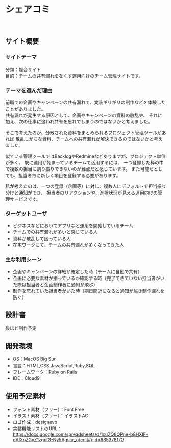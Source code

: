 # シェアコミ
​
## サイト概要
### サイトテーマ
分類：複合サイト<br>
目的：チームの共有漏れをなくす運用向けのチーム管理サイトです。
<!--何を『目的』とし、どのような『分類』なのかを簡潔に書く-->

### テーマを選んだ理由
前職での企画やキャンペーンの共有漏れで、実装ギリギリの制作などを体験したことがありました。<br>
共有漏れが発生する原因として、企画やキャンペーンの資料の散乱や、
それに加え、次の仕事に追われ共有を忘れてしまうのではないかと考えました。

そこで考えたのが、分散された資料をまとめられるプロジェクト管理ツールがあれば
散乱しがちな資料、チームへの共有漏れが解決できるのではないかと考えました。

似ている管理ツールではBacklogやRedmineなどありますが、プロジェクト単位が多く、
既に運用が始まっているチームで活用するには、
一つ登録した枠の中で複数の担当に割り振りできないのが難点だと感じています。
また可能だとしても、担当者毎に新しく項目を登録する必要があります。

私が考えたのは、一つの登録（企画等）に対し、複数人にデフォルトで担当振り分けと通知ができ、
担当者のリアクションや、進捗状況が見える運用向けの管理サービスです。
<!--なぜこのようなテーマにしたかを説明する-->

### ターゲットユーザ
- ビジネスなどにおいてアプリなど運用を開始しているチーム
- チームでの共有漏れが多いと感じている人
- 資料が散乱して困っている人
- 在宅ワークにて、チームの共有漏れが多くなってきた人

<!--誰に使ってもらうかを具体的に記載する-->

### 主な利用シーン
- 企画やキャンペーンの詳細が確定した時（チームに自動で共有）
- 企画に必要な素材が揃っているか確認する時（完了できていない担当者がいた際は担当者と企画制作者に通知が飛ぶ）
- 制作を忘れていた担当者がいた時（期日間近になると通知が届き制作漏れを防ぐ）

<!--どのような時に使うのかの状況を記載すること-->

## 設計書
後ほど制作予定
<!--テーマを設定・提出する時点では不要です-->

## 開発環境
- OS：MacOS Big Sur
- 言語：HTML,CSS,JavaScript,Ruby,SQL
- フレームワーク：Ruby on Rails
- IDE：Cloud9


## 使用予定素材
- フォント素材（フリー）：Font Free
- イラスト素材（フリー）：イラストAC
- ロゴ作成：designevo
- 実装機能リストのURL：https://docs.google.com/spreadsheets/d/1cuZQ8QPne-b8HXIF-dAIXnZGvZ1zgcf3-Ny5Agscr_o/edit#gid=885378170

<!--- 外部サービスの画像素材・音声素材を使用した場合は、必ずサービス名とURLを明記してください。-->
<!--- アプリケーションの実装に使用したgem/bootstrapのリファレンスなどの記載は不要です。-->
<!--- 使用しない場合は、使用素材の項目をREADMEから削除してください。-->
